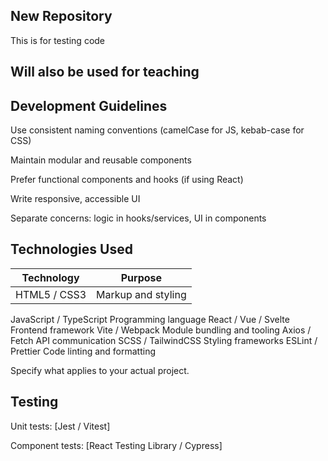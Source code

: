 ## New Repository
This is for testing code
## Will also be used for teaching
## Development Guidelines
Use consistent naming conventions (camelCase for JS, kebab-case for CSS)

Maintain modular and reusable components

Prefer functional components and hooks (if using React)

Write responsive, accessible UI

Separate concerns: logic in hooks/services, UI in components

## Technologies Used
|Technology|	Purpose|
|-------|-------|
|HTML5 / CSS3	|Markup and styling|
JavaScript / TypeScript	Programming language
React / Vue / Svelte	Frontend framework
Vite / Webpack	Module bundling and tooling
Axios / Fetch	API communication
SCSS / TailwindCSS	Styling frameworks
ESLint / Prettier	Code linting and formatting

Specify what applies to your actual project.




## Testing

Unit tests: [Jest / Vitest]

Component tests: [React Testing Library / Cypress]
